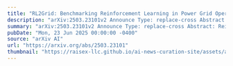 ```yaml
---
title: "RL2Grid: Benchmarking Reinforcement Learning in Power Grid Operations"
description: "arXiv:2503.23101v2 Announce Type: replace-cross Abstract: Reinforcement learning (RL) can provide adaptive and scalable controllers essential for power grid decarbonization. However, RL methods struggle with power grids' complex dynamics, long-horizon goals, and hard physical constraints. For these reasons, we present RL2Grid, a benchmark designed in collaboration with power system operators to accelerate progress in grid control and foster RL maturity. Built on RTE France's power simulation framework, RL2Grid standardizes tasks, state and action spaces, and reward structures for a systematic evaluation and comparison of RL algorithms. Moreover, we integrate operational heuristics and design safety constraints based on human expertise to ensure alignment with physical requirements. By establishing reference performance metrics for classic RL baselines on RL2Grid's tasks, we highlight the need for novel methods capable of handling real systems and discuss future directions for RL-based grid control."
summary: "arXiv:2503.23101v2 Announce Type: replace-cross Abstract: Reinforcement learning (RL) can provide adaptive and scalable controllers essential for power grid decarbonization. However, RL methods struggle with power grids' complex dynamics, long-horizon goals, and hard physical constraints. For these reasons, we present RL2Grid, a benchmark designed in collaboration with power system operators to accelerate progress in grid control and foster RL maturity. Built on RTE France's power simulation framework, RL2Grid standardizes tasks, state and action spaces, and reward structures for a systematic evaluation and comparison of RL algorithms. Moreover, we integrate operational heuristics and design safety constraints based on human expertise to ensure alignment with physical requirements. By establishing reference performance metrics for classic RL baselines on RL2Grid's tasks, we highlight the need for novel methods capable of handling real systems and discuss future directions for RL-based grid control."
pubDate: "Mon, 23 Jun 2025 00:00:00 -0400"
source: "arXiv AI"
url: "https://arxiv.org/abs/2503.23101"
thumbnail: "https://raisex-llc.github.io/ai-news-curation-site/assets/arxiv.png"
---
```


